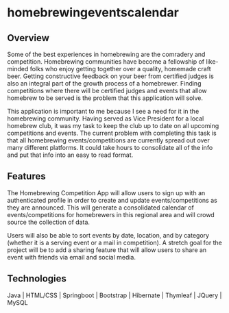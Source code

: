 # homebrewingeventscalendar

## Overview

Some of the best experiences in homebrewing are the comradery and competition. Homebrewing communities have become a fellowship of like-minded folks who enjoy getting together over a quality, homemade craft beer. Getting constructive feedback on your beer from certified judges is also an integral part of the growth process of a homebrewer. Finding competitions where there will be certified judges and events that allow homebrew to be served is the problem that this application will solve.

This application is important to me because I see a need for it in the homebrewing community. Having served as Vice President for a local homebrew club, it was my task to keep the club up to date on all upcoming competitions and events. The current problem with completing this task is that all homebrewing events/competitions are currently spread out over many different platforms. It could take hours to consolidate all of the info and put that info into an easy to read format.


## Features

The Homebrewing Competition App will allow users to sign up with an authenticated profile in order to create and update events/competitions as they are announced. This will generate a consolidated calendar of events/competitions for homebrewers in this regional area and will crowd source the collection of data.

Users will also be able to sort events by date, location, and by category (whether it is a serving event or a mail in competition). A stretch goal for the project will be to add a sharing feature that will allow users to share an event with friends via email and social media.


## Technologies

Java | HTML/CSS | Springboot | Bootstrap | Hibernate | Thymleaf | JQuery | MySQL

